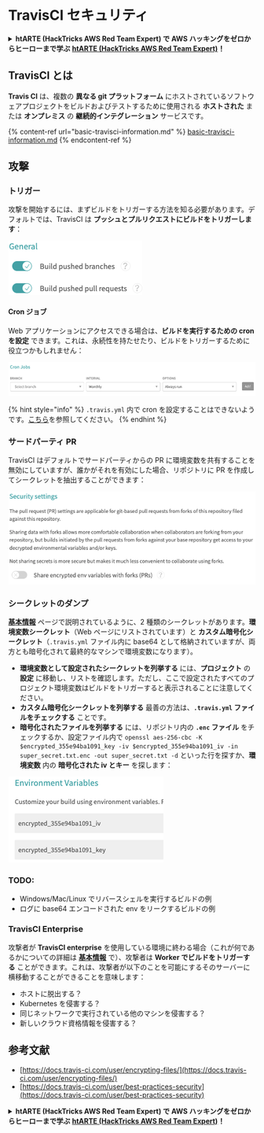 # TravisCI セキュリティ

<details>

<summary><strong>htARTE (HackTricks AWS Red Team Expert) で AWS ハッキングをゼロからヒーローまで学ぶ</strong> <a href="https://training.hacktricks.xyz/courses/arte"><strong>htARTE (HackTricks AWS Red Team Expert)</strong></a><strong>！</strong></summary>

HackTricks をサポートする他の方法:

* **HackTricks にあなたの会社を広告したい**、または **HackTricks を PDF でダウンロードしたい** 場合は、[**サブスクリプションプラン**](https://github.com/sponsors/carlospolop)をチェックしてください！
* [**公式 PEASS & HackTricks グッズ**](https://peass.creator-spring.com) を入手する
* [**PEASS ファミリー**](https://opensea.io/collection/the-peass-family) を発見する、私たちの独占的な [**NFTs**](https://opensea.io/collection/the-peass-family) のコレクション
* 💬 [**Discord グループ**](https://discord.gg/hRep4RUj7f) に **参加する** か、[**telegram グループ**](https://t.me/peass) に参加するか、**Twitter** 🐦 [**@carlospolopm**](https://twitter.com/carlospolopm) を **フォローする**。
* **HackTricks** の [**GitHub リポジトリ**](https://github.com/carlospolop/hacktricks) と [**HackTricks Cloud**](https://github.com/carlospolop/hacktricks-cloud) に PR を提出して、あなたのハッキングのコツを共有する。

</details>

## TravisCI とは

**Travis CI** は、複数の **異なる git プラットフォーム** にホストされているソフトウェアプロジェクトをビルドおよびテストするために使用される **ホストされた** または **オンプレミス** の **継続的インテグレーション** サービスです。

{% content-ref url="basic-travisci-information.md" %}
[basic-travisci-information.md](basic-travisci-information.md)
{% endcontent-ref %}

## 攻撃

### トリガー

攻撃を開始するには、まずビルドをトリガーする方法を知る必要があります。デフォルトでは、TravisCI は **プッシュとプルリクエストにビルドをトリガーします**：

![](<../../.gitbook/assets/image (19) (1).png>)

#### Cron ジョブ

Web アプリケーションにアクセスできる場合は、**ビルドを実行するための cron を設定** できます。これは、永続性を持たせたり、ビルドをトリガーするために役立つかもしれません：

![](<../../.gitbook/assets/image (42).png>)

{% hint style="info" %}
`.travis.yml` 内で cron を設定することはできないようです。[こちら](https://github.com/travis-ci/travis-ci/issues/9162)を参照してください。
{% endhint %}

### サードパーティ PR

TravisCI はデフォルトでサードパーティからの PR に環境変数を共有することを無効にしていますが、誰かがそれを有効にした場合、リポジトリに PR を作成してシークレットを抽出することができます：

![](<../../.gitbook/assets/image (1) (1) (1) (1) (1) (1) (1) (1) (1) (1) (1) (1) (1) (1).png>)

### シークレットのダンプ

[**基本情報**](basic-travisci-information.md) ページで説明されているように、2 種類のシークレットがあります。**環境変数シークレット**（Web ページにリストされています）と **カスタム暗号化シークレット**（`.travis.yml` ファイル内に base64 として格納されていますが、両方とも暗号化されて最終的なマシンで環境変数になります）。

* **環境変数として設定されたシークレットを列挙する** には、**プロジェクト** の **設定** に移動し、リストを確認します。ただし、ここで設定されたすべてのプロジェクト環境変数はビルドをトリガーすると表示されることに注意してください。
* **カスタム暗号化シークレットを列挙する** 最善の方法は、**`.travis.yml` ファイルをチェックする** ことです。
* **暗号化されたファイルを列挙する** には、リポジトリ内の **`.enc` ファイル** をチェックするか、設定ファイル内で `openssl aes-256-cbc -K $encrypted_355e94ba1091_key -iv $encrypted_355e94ba1091_iv -in super_secret.txt.enc -out super_secret.txt -d` といった行を探すか、**環境変数** 内の **暗号化された iv とキー** を探します：

![](<../../.gitbook/assets/image (71).png>)

### TODO:

* Windows/Mac/Linux でリバースシェルを実行するビルドの例
* ログに base64 エンコードされた env をリークするビルドの例

### TravisCI Enterprise

攻撃者が **TravisCI enterprise** を使用している環境に終わる場合（これが何であるかについての詳細は [**基本情報**](basic-travisci-information.md#travisci-enterprise) で）、攻撃者は **Worker でビルドをトリガーする** ことができます。これは、攻撃者が以下のことを可能にするそのサーバーに横移動することができることを意味します：

* ホストに脱出する？
* Kubernetes を侵害する？
* 同じネットワークで実行されている他のマシンを侵害する？
* 新しいクラウド資格情報を侵害する？

## 参考文献

* [https://docs.travis-ci.com/user/encrypting-files/](https://docs.travis-ci.com/user/encrypting-files/)
* [https://docs.travis-ci.com/user/best-practices-security](https://docs.travis-ci.com/user/best-practices-security)

<details>

<summary><strong>htARTE (HackTricks AWS Red Team Expert) で AWS ハッキングをゼロからヒーローまで学ぶ</strong> <a href="https://training.hacktricks.xyz/courses/arte"><strong>htARTE (HackTricks AWS Red Team Expert)</strong></a><strong>！</strong></summary>

HackTricks をサポートする他の方法:

* **HackTricks にあなたの会社を広告したい**、または **HackTricks を PDF でダウンロードしたい** 場合は、[**サブスクリプションプラン**](https://github.com/sponsors/carlospolop)をチェックしてください！
* [**公式 PEASS & HackTricks グッズ**](https://peass.creator-spring.com) を入手する
* [**PEASS ファミリー**](https://opensea.io/collection/the-peass-family) を発見する、私たちの独占的な [**NFTs**](https://opensea.io/collection/the-peass-family) のコレクション
* 💬 [**Discord グループ**](https://discord.gg/hRep4RUj7f) に **参加する** か、[**telegram グループ**](https://t.me/peass) に参加するか、**Twitter** 🐦 [**@carlospolopm**](https://twitter.com/carlospolopm) を **フォローする**。
* **HackTricks** の [**GitHub リポジトリ**](https://github.com/carlospolop/hacktricks) と [**HackTricks Cloud**](https://github.com/carlospolop/hacktricks-cloud) に PR を提出して、あなたのハッキングのコツを共有する。

</details>
